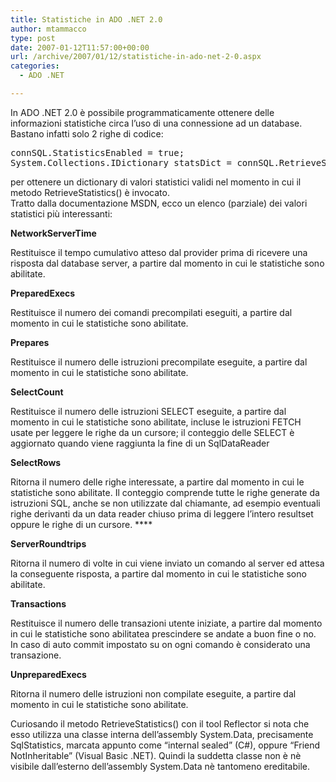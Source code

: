 ```yaml
---
title: Statistiche in ADO .NET 2.0
author: mtammacco
type: post
date: 2007-01-12T11:57:00+00:00
url: /archive/2007/01/12/statistiche-in-ado-net-2-0.aspx
categories:
  - ADO .NET

---
```

In ADO .NET 2.0 è possibile programmaticamente ottenere delle informazioni statistiche circa l&#8217;uso di una connessione ad un database. Bastano infatti solo 2 righe di codice:

<pre class="brush: csharp; title: ; notranslate" title="">connSQL.StatisticsEnabled = true;
System.Collections.IDictionary statsDict = connSQL.RetrieveStatistics();
</pre>

per ottenere un dictionary di valori statistici validi nel momento in cui il metodo RetrieveStatistics() è invocato.  
Tratto dalla documentazione MSDN, ecco un elenco (parziale) dei valori statistici più interessanti:

**NetworkServerTime**

Restituisce il tempo cumulativo atteso dal provider prima di ricevere una risposta dal database server, a partire dal momento in cui le statistiche sono abilitate.

**PreparedExecs**

Restituisce il numero dei comandi precompilati eseguiti, a partire dal momento in cui le statistiche sono abilitate.

**Prepares**

Restituisce il numero delle istruzioni precompilate eseguite, a partire dal momento in cui le statistiche sono abilitate.

**SelectCount**

Restituisce il numero delle istruzioni SELECT eseguite, a partire dal momento in cui le statistiche sono abilitate, incluse le istruzioni FETCH usate per leggere le righe da un cursore; il conteggio delle SELECT è aggiornato quando viene raggiunta la fine di un SqlDataReader

**SelectRows**

Ritorna il numero delle righe interessate, a partire dal momento in cui le statistiche sono abilitate. Il conteggio comprende tutte le righe generate da istruzioni SQL, anche se non utilizzate dal chiamante, ad esempio eventuali righe derivanti da un data reader chiuso prima di leggere l&#8217;intero resultset oppure le righe di un cursore. ****

**ServerRoundtrips**

Ritorna il numero di volte in cui viene inviato un comando al server ed attesa la conseguente risposta, a partire dal momento in cui le statistiche sono abilitate.

**Transactions**

Restituisce il numero delle transazioni utente iniziate, a partire dal momento in cui le statistiche sono abilitatea prescindere se andate a buon fine o no. In caso di auto commit impostato su on ogni comando è considerato una transazione.

**UnpreparedExecs**

Ritorna il numero delle istruzioni non compilate eseguite, a partire dal momento in cui le statistiche sono abilitate.

Curiosando il metodo RetrieveStatistics() con il tool Reflector si nota che esso utilizza una classe interna dell&#8217;assembly System.Data, precisamente SqlStatistics, marcata appunto come &#8220;internal sealed&#8221; (C#), oppure &#8220;Friend NotInheritable&#8221; (Visual Basic .NET). Quindi la suddetta classe non è nè visibile dall&#8217;esterno dell&#8217;assembly System.Data nè tantomeno ereditabile.